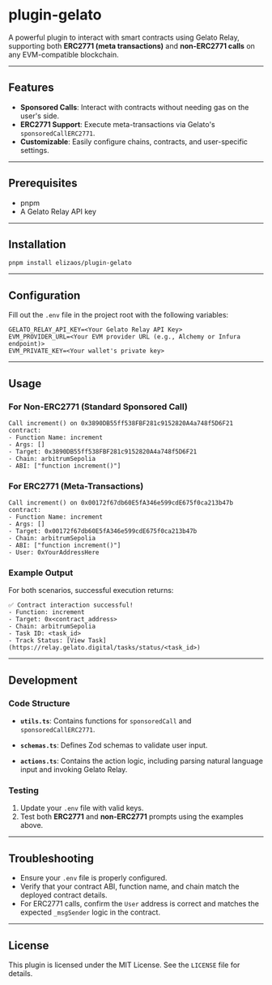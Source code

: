 # plugin-gelato

A powerful plugin to interact with smart contracts using Gelato Relay, supporting both **ERC2771 (meta transactions)** and **non-ERC2771 calls** on any EVM-compatible blockchain.

---

## Features

- **Sponsored Calls**: Interact with contracts without needing gas on the user's side.
- **ERC2771 Support**: Execute meta-transactions via Gelato's `sponsoredCallERC2771`.
- **Customizable**: Easily configure chains, contracts, and user-specific settings.

---

## Prerequisites

- pnpm
- A Gelato Relay API key

---

## Installation

```
pnpm install elizaos/plugin-gelato
```

---

## Configuration

Fill out the `.env` file in the project root with the following variables:

```
GELATO_RELAY_API_KEY=<Your Gelato Relay API Key>
EVM_PROVIDER_URL=<Your EVM provider URL (e.g., Alchemy or Infura endpoint)>
EVM_PRIVATE_KEY=<Your wallet's private key>
```

---

## Usage

### For Non-ERC2771 (Standard Sponsored Call)

```plaintext
Call increment() on 0x3890DB55ff538FBF281c9152820A4a748f5D6F21 contract:
- Function Name: increment
- Args: []
- Target: 0x3890DB55ff538FBF281c9152820A4a748f5D6F21
- Chain: arbitrumSepolia
- ABI: ["function increment()"]
```

### For ERC2771 (Meta-Transactions)

```plaintext
Call increment() on 0x00172f67db60E5fA346e599cdE675f0ca213b47b contract:
- Function Name: increment
- Args: []
- Target: 0x00172f67db60E5fA346e599cdE675f0ca213b47b
- Chain: arbitrumSepolia
- ABI: ["function increment()"]
- User: 0xYourAddressHere
```

### Example Output

For both scenarios, successful execution returns:

```plaintext
✅ Contract interaction successful!
- Function: increment
- Target: 0x<contract_address>
- Chain: arbitrumSepolia
- Task ID: <task_id>
- Track Status: [View Task](https://relay.gelato.digital/tasks/status/<task_id>)
```

---

## Development

### Code Structure

- **`utils.ts`**:
  Contains functions for `sponsoredCall` and `sponsoredCallERC2771`.

- **`schemas.ts`**:
  Defines Zod schemas to validate user input.

- **`actions.ts`**:
  Contains the action logic, including parsing natural language input and invoking Gelato Relay.

### Testing

1. Update your `.env` file with valid keys.
2. Test both **ERC2771** and **non-ERC2771** prompts using the examples above.

---

## Troubleshooting

- Ensure your `.env` file is properly configured.
- Verify that your contract ABI, function name, and chain match the deployed contract details.
- For ERC2771 calls, confirm the `User` address is correct and matches the expected `_msgSender` logic in the contract.

---

## License

This plugin is licensed under the MIT License. See the `LICENSE` file for details.

```

```
